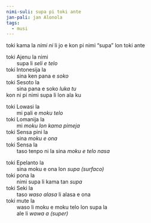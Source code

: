 ```yaml
---
nimi-suli: supa pi toki ante
jan-pali: jan Alonola
tags:
  - musi
---
```


toki kama la *nimi ni* li jo e kon pi nimi “supa” lon toki ante

toki Ajenu la nimi  
  supa li *seli e telo*  
toki Intonesija la  
  sina ken pana e *soko*  
toki Sesoto la  
  sina pana e soko *luka tu*  
kon ni pi nimi supa li lon ala ku

toki Lowasi la  
  mi pali e *moku telo*  
toki Lomanija la  
  mi *moku lon kama pimeja*  
toki Sensa pini la  
  sina *moku e ona*  
toki Sensa la  
  taso tenpo ni la sina *moku e telo nasa*

toki Epelanto la  
  sina moku e ona lon *supa (surfaco)*  
toki pona la  
  nimi supa li kama tan *supa*  
toki Seki la  
  taso *waso alasa* li alasa e ona  
toki mute la  
  waso li moku e moku telo lon supa la  
  ale li *wawa a (super)*
